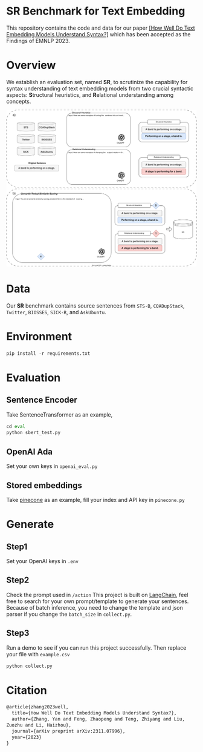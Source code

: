 # SR Benchmark for Text Embedding

This repository contains the code and data for our paper [[How Well Do Text Embedding Models Understand Syntax?]](https://arxiv.org/abs/2311.07996) which has been accepted as the Findings of EMNLP 2023.

# Overview

We establish an evaluation set, named **SR**, to scrutinize the capability for syntax understanding of text embedding models from two crucial syntactic aspects: **S**tructural heuristics, and **R**elational understanding among concepts.

![fig2.svg](fig/fig2.svg)

# Data

Our **SR** benchmark contains source sentences from `STS-B`, `CQADupStack`, `Twitter`, `BIOSSES`, `SICK-R`, and `AskUbuntu`. 

# Environment

```python
pip install -r requirements.txt
```

# Evaluation

## Sentence Encoder

Take SentenceTransformer as an example,

```python
cd eval
python sbert_test.py
```

## OpenAI Ada

Set your own keys in `openai_eval.py`

## Stored embeddings

Take [pinecone](https://www.pinecone.io/) as an example, fill your index and API key in `pinecone.py`

# Generate

## Step1

Set your OpenAI keys in `.env`

## Step2

Check the prompt used in `/action` This project is built on [LangChain](https://github.com/langchain-ai/langchain), feel free to search for your own prompt/template to generate your sentences. Because of batch inference, you need to change the template and json parser if you change the `batch_size` in `collect.py`.

## Step3

Run a demo to see if you can run this project successfully. Then replace your file with `example.csv`

```python
python collect.py
```

# Citation

```
@article{zhang2023well,
  title={How Well Do Text Embedding Models Understand Syntax?},
  author={Zhang, Yan and Feng, Zhaopeng and Teng, Zhiyang and Liu, Zuozhu and Li, Haizhou},
  journal={arXiv preprint arXiv:2311.07996},
  year={2023}
}
```

